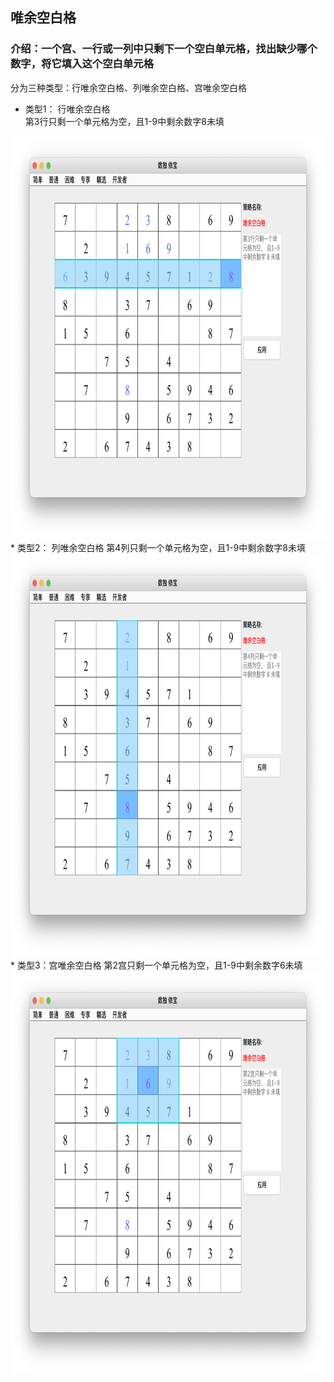 ## 唯余空白格   
### 介绍：一个宫、一行或一列中只剩下一个空白单元格，找出缺少哪个数字，将它填入这个空白单元格      
分为三种类型：行唯余空白格、列唯余空白格、宫唯余空白格
* 类型1： 行唯余空白格    
第3行只剩一个单元格为空，且1-9中剩余数字8未填        
<img src="picture/last_free_cell_row_CN.png" width="825" height="645" >
* 类型2： 列唯余空白格
第4列只剩一个单元格为空，且1-9中剩余数字8未填       
<img src="picture/last_free_cell_col_CN.png" width="825" height="645" >
* 类型3：宫唯余空白格
第2宫只剩一个单元格为空，且1-9中剩余数字6未填       
<img src="picture/last_free_cell_box_CN.png" width="825" height="645" >
   